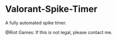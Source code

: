 # Valorant-Spike-Timer
A fully automated spike timer.

@Riot Games: 
If this is not legal, please contact me.
